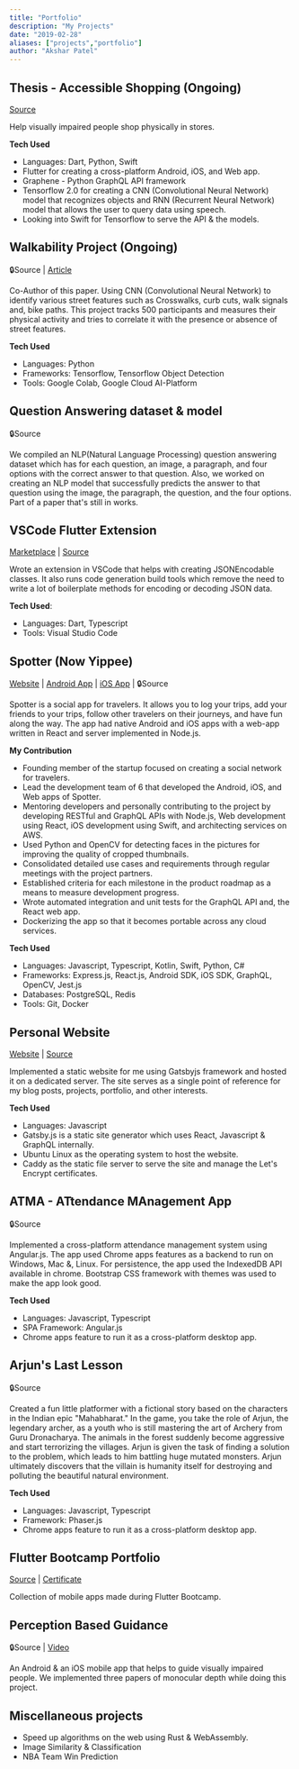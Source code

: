 ```yaml
---
title: "Portfolio"
description: "My Projects"
date: "2019-02-28"
aliases: ["projects","portfolio"]
author: "Akshar Patel"
---
```


## Thesis - Accessible Shopping (Ongoing)

[Source](https://github.com/aksharpatel47/accessible-shopping)

Help visually impaired people shop physically in stores.

**Tech Used**
- Languages: Dart, Python, Swift
- Flutter for creating a cross-platform Android, iOS, and Web app.
- Graphene - Python GraphQL API framework
- Tensorflow 2.0 for creating a CNN (Convolutional Neural Network) model that recognizes objects and RNN (Recurrent Neural Network) model that allows the user to query data using speech.
- Looking into Swift for Tensorflow to serve the API & the models.

## Walkability Project (Ongoing)

🔒Source | [Article](https://asunow.asu.edu/20181023-asu-researchers-develop-tool-help-determine-neighborhoods-walkability)

Co-Author of this paper. Using CNN (Convolutional Neural Network) to identify various street features such as Crosswalks, curb cuts, walk signals and, bike paths. This project tracks 500 participants and measures their physical activity and tries to correlate it with the presence or absence of street features.

**Tech Used**
- Languages: Python
- Frameworks: Tensorflow, Tensorflow Object Detection
- Tools: Google Colab, Google Cloud AI-Platform

## Question Answering dataset & model

🔒Source

We compiled an NLP(Natural Language Processing) question answering dataset which has for each question, an image, a paragraph, and four options with the correct answer to that question. Also, we worked on creating an NLP model that successfully predicts the answer to that question using the image, the paragraph, the question, and the four options. Part of a paper that's still in works.

## VSCode Flutter Extension

[Marketplace](https://marketplace.visualstudio.com/items?itemName=aksharpatel47.vscode-flutter-helper&ssr=false) | [Source](https://github.com/aksharpatel47/vscode_flutter_helper)

Wrote an extension in VSCode that helps with creating JSONEncodable classes. It also runs code generation build tools which remove the need to write a lot of boilerplate methods for encoding or decoding JSON data.

**Tech Used**:
- Languages: Dart, Typescript
- Tools: Visual Studio Code

## Spotter (Now Yippee)

[Website](https://theyippeeapp.com/) | [Android App](https://play.google.com/store/apps/details?id=com.yippeeinfonet.yippee) | [iOS App](https://apps.apple.com/us/app/yippee-social-travel-app/id1460366272) | 🔒Source

Spotter is a social app for travelers. It allows you to log your trips, add your friends to your trips, follow other travelers on their journeys, and have fun along the way. The app had native Android and iOS apps with a web-app written in React and server implemented in Node.js.

**My Contribution**
- Founding member of the startup focused on creating a social network for travelers.
- Lead the development team of 6 that developed the Android, iOS, and Web apps of Spotter.
- Mentoring developers and personally contributing to the project by developing RESTful and GraphQL APIs with Node.js, Web development using React, iOS development using Swift, and architecting services on AWS.
- Used Python and OpenCV for detecting faces in the pictures for improving the quality of cropped thumbnails.
- Consolidated detailed use cases and requirements through regular meetings with the project partners.
- Established criteria for each milestone in the product roadmap as a means to measure development progress.
- Wrote automated integration and unit tests for the GraphQL API and, the React web app.
- Dockerizing the app so that it becomes portable across any cloud services.

**Tech Used**
- Languages: Javascript, Typescript, Kotlin, Swift, Python, C#
- Frameworks: Express.js, React.js, Android SDK, iOS SDK, GraphQL, OpenCV, Jest.js
- Databases: PostgreSQL, Redis
- Tools: Git, Docker

## Personal Website

[Website](https://aksharpatel47.com) | [Source](https://github.com/aksharpatel47/me)

Implemented a static website for me using Gatsbyjs framework and hosted it on a dedicated server. The site serves as a single point of reference for my blog posts, projects, portfolio, and other interests.

**Tech Used**
- Languages: Javascript
- Gatsby.js is a static site generator which uses React, Javascript & GraphQL internally.
- Ubuntu Linux as the operating system to host the website.
- Caddy as the static file server to serve the site and manage the Let's Encrypt certificates.

## ATMA - ATtendance MAnagement App

🔒Source

Implemented a cross-platform attendance management system using Angular.js. The app used Chrome apps features as a backend to run on Windows, Mac &, Linux. For persistence, the app used the IndexedDB API available in chrome. Bootstrap CSS framework with themes was used to make the app look good.

**Tech Used**
- Languages: Javascript, Typescript
- SPA Framework: Angular.js
- Chrome apps feature to run it as a cross-platform desktop app.

## Arjun's Last Lesson

🔒Source

Created a fun little platformer with a fictional story based on the characters in the Indian epic "Mahabharat." In the game, you take the role of Arjun, the legendary archer, as a youth who is still mastering the art of Archery from Guru Dronacharya. The animals in the forest suddenly become aggressive and start terrorizing the villages. Arjun is given the task of finding a solution to the problem, which leads to him battling huge mutated monsters. Arjun ultimately discovers that the villain is humanity itself for destroying and polluting the beautiful natural environment.

**Tech Used**
- Languages: Javascript, Typescript
- Framework: Phaser.js
- Chrome apps feature to run it as a cross-platform desktop app.

## Flutter Bootcamp Portfolio

[Source](https://github.com/aksharpatel47/flutter_bootcamp) | [Certificate](/pdfs/flutter_bootcamp_certificate.pdf)

Collection of mobile apps made during Flutter Bootcamp.

## Perception Based Guidance

🔒Source | [Video](https://www.youtube.com/watch?v=YUtWZsBygRM)

An Android & an iOS mobile app that helps to guide visually impaired people. We implemented three papers of monocular depth while doing this project.

## Miscellaneous projects
- Speed up algorithms on the web using Rust & WebAssembly.
- Image Similarity & Classification
- NBA Team Win Prediction